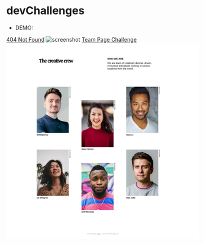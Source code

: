 # devChallenges

- DEMO:

<a href="https://404-not-found-dusky.vercel.app/">404 Not Found</a>
![screenshot](https://user-images.githubusercontent.com/16707738/92399059-5716eb00-f132-11ea-8b14-bcacdc8ec97b.png)
<a href="https://my-team-page-chi.vercel.app/">Team Page Challenge</a>
![screenshot](./img/mtp-wr.png)